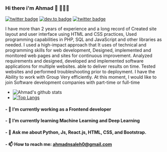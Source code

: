 ### Hi there i'm Ahmad 👋 👨🏻‍💻

[![twitter badge](https://img.shields.io/badge/twitter-@Ahmad_N_Saleh1-%231FA1F1?style=flat&logo=twitter&logoColor=white)](https://twitter.com/Ahmad_N_Saleh1)
[![dev.to badge](https://img.shields.io/badge/linkedin-ahmadnsaleh-%230177B5?style=flat&logo=linkedin)](https://www.linkedin.com/in/ahmadnsaleh)
[![twitter badge](https://img.shields.io/badge/instagram-@ahmadn.saleh2-%23E4415F?style=flat&logo=instagram&logoColor=white)](https://www.instagram.com/ahmadn.saleh2)

I have more than 2 years of experience and a long record of Created site layout and user
interface using HTML and CSS practices, Used programming capabilities in PHP, SQL and JavaScript and other libraries as needed. 
I used a high-impact approach that It uses of technical and programming skills for web development, Designed, implemented and monitored web pages and sites for continuous improvement. 
Analyzed requirements and designed, developed and implemented software applications for multiple websites. 
able to deliver results on time.
Tested websites and performed troubleshooting prior to deployment. 
I have the Ability to work with Group Very efficiently. 
At this moment, I would like to join Software development companies with part-time or full-time

- ![Ahmad's github stats](https://github-readme-stats.vercel.app/api?username=AhmadSaleh22&show_icons=true&theme=radical)
- [![Top Langs](https://github-readme-stats.vercel.app/api/top-langs/?username=AhmadSaleh22&layout=compact)](https://github.com/anuraghazra/github-readme-stats)

#### - 🔭 I’m currently working as a Frontend developer
#### - 🌱 I’m currently learning Machine Learning and Deep Learning
#### - 💬 Ask me about Python, Js, React.js, HTML, CSS, and Bootstrap.
#### - 📫 How to reach me: ahmadnsaleh0@gmail.com

<!--
**AhmadSaleh22/AhmadSaleh22** is a ✨ _special_ ✨ repository because its `README.md` (this file) appears on your GitHub profile.

Here are some ideas to get you started:

- 🔭 I’m currently working as a FrontEnd developer
- 🌱 I’m currently learning Machine Learning and Deep Learning
- 💬 Ask me about ...
- 📫 How to reach me: ...
- 😄 Pronouns: ...
- ⚡ Fun fact: ...
-->
